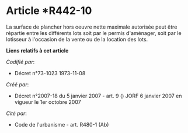 # Article *R442-10

La surface de plancher hors oeuvre nette maximale autorisée peut être répartie entre les différents lots soit par le permis
d'aménager, soit par le lotisseur à l'occasion de la vente ou de la location des lots.

**Liens relatifs à cet article**

_Codifié par_:

  - Décret n°73-1023 1973-11-08

_Créé par_:

  - Décret n°2007-18 du 5 janvier 2007 - art. 9 () JORF 6 janvier 2007 en vigueur le 1er octobre 2007

_Cité par_:

  - Code de l'urbanisme - art. R480-1 (Ab)
